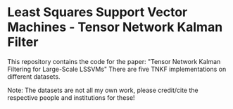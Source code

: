 # Least Squares Support Vector Machines - Tensor Network Kalman Filter

This repository contains the code for the paper: "Tensor Network Kalman Filtering for Large-Scale LSSVMs"
There are five TNKF implementations on different datasets. 

Note: The datasets are not all my own work, please credit/cite the respective people and institutions for these!



